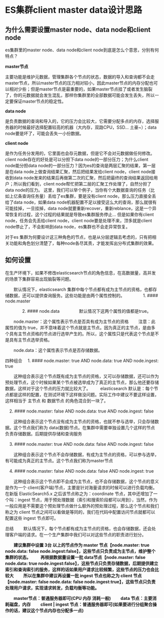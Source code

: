 # ES集群client master data设计思路

## 为什么需要设置master node、data node和client node

es集群里的master node、data node和client node到底是怎么个意思，分别有何特点？

 
**master节点**

主要功能是维护元数据，管理集群各个节点的状态，数据的导入和查询都不会走master节点，所以master节点的压力相对较小，因此master节点的内存分配也可以相对少些；但是master节点是最重要的，如果master节点挂了或者发生脑裂了，你的元数据就会发生混乱，那样你集群里的全部数据可能会发生丢失，所以一定要保证master节点的稳定性。

**data node**

是负责数据的查询和导入的，它的压力会比较大，它需要分配多点的内存，选择服务器的时候最好选择配置较高的机器（大内存，双路CPU，SSD... 土豪~）；data node要是坏了，可能会丢失一小份数据。

**client node**

是作为任务分发用的，它里面也会存元数据，但是它不会对元数据做任何修改。client node存在的好处是可以分担下data node的一部分压力；为什么client node能分担data node的一部分压力？因为es的查询是两层汇聚的结果，第一层是在data node上做查询结果汇聚，然后把结果发给client node，client node接收到data node发来的结果后再做第二次的汇聚，然后把最终的查询结果返回给用户；所以我们看到，client node帮忙把第二层的汇聚工作处理了，自然分担了data node的压力。
这里，我们可以举个例子，当你有个大数据查询的任务（比如上亿条查询任务量）丢给了es集群，要是没有client node，那么压力直接全丢给了data node，如果data node机器配置不足以接受这么大的查询，那么就很有可能挂掉，一旦挂掉，data node就要重新recover，重新reblance，这是一个异常恢复的过程，这个过程的结果就是导致es集群服务停止... 但是如果你有client node，任务会先丢给client node，client node要是处理不来，顶多就是client node停止了，不会影响到data node，es集群也不会走异常恢复。

对于es 集群为何要设计这三种角色的节点，也是从分层逻辑去考虑的，只有把相关功能和角色划分清楚了，每种node各尽其责，才能发挥出分布式集群的效果。

## 如何设置

在生产环境下，如果不修改elasticsearch节点的角色信息，在高数据量，高并发的场景下集群容易出现脑裂等问题。

　　默认情况下，elasticsearch 集群中每个节点都有成为主节点的资格，也都存储数据，还可以提供查询服务。这些功能是由两个属性控制的。
　　　　1. #### node.master

　　　　2. #### node.data
　　
　　默认情况下这两个属性的值都是true。

　　node.master：这个属性表示节点是否具有成为主节点的资格
　　注意：此属性的值为 true，并不意味着这个节点就是主节点。因为真正的主节点，是由多个具有主节点资格的节点进行选举产生的。所以，这个属性只是代表这个节点是不是具有主节点选举资格。

　　node.data：这个属性表示节点是否存储数据。

四种组合
　1. #### node.master: true AND node.data: true AND node.ingest: true

　　这种组合表示这个节点既有成为主节点的资格，又可以存储数据，还可以作为预处理节点，这个时候如果某个节点被选举成为了真正的主节点，那么他还要存储数据，这样对于这个节点的压力就比较大了。
　　elasticsearch 默认是：每个节点都是这样的配置，在测试环境下这样做没问题。实际工作中建议不要这样设置，这样相当于 主节点 和 数据节点 的角色混合到一块了。

　2. #### node.master: false AND node.data: true AND node.ingest: false

　　这种组合表示这个节点没有成为主节点的资格，也就不参与选举，只会存储数据。这个节点我们称为 data(数据)节点。在集群中需要单独设置几个这样的节点负责存储数据。后期提供存储和查询服务

　3. #### node.master: true AND node.data: false AND node.ingest: false

　　这种组合表示这个节点不会存储数据，有成为主节点的资格，可以参与选举，有可能成为真正的主节点。这个节点我们称为master节点

　4. #### node.master: false AND node.data: false AND node.ingest: true

　　这种组合表示这个节点即不会成为主节点，也不会存储数据，这个节点的意义是作为一个 client(客户端)节点，主要是针对海量请求的时候可以进行负载均衡。在新版 ElasticSearch5.x 之后该节点称之为：coordinate 节点，其中还增加了一个叫：ingest 节点，用于预处理数据（索引和搜索阶段都可以用到），当然，作为一般应用是不需要这个预处理节点做什么额外的预处理过程，那么这个节点和我们称之为 client 节点之间可以看做是等同的，我们在代码中配置访问节点就都可以配置这些 ingest 节点即可。

总结
　　默认情况下，每个节点都有成为主节点的资格，也会存储数据，还会处理客户端的请求。在一个生产集群中我们可以对这些节点的职责进行划分。

　　**建议集群中设置 3台 以上的节点作为 master 节点【node.master: true node.data: false node.ingest:false】，这些节点只负责成为主节点，维护整个集群的状态。**
　　**再根据数据量设置一批 data节点【node.master: false node.data: true node.ingest:false】，这些节点只负责存储数据，后期提供建立索引和查询索引的服务，这样的话如果用户请求比较频繁，这些节点的压力也会比较大**
　　**所以在集群中建议再设置一批 ingest 节点也称之为 client 节点【node.master: false node.data: false node.ingest:true】，这些节点只负责处理用户请求，实现请求转发，负载均衡等功能。**

　　**master节点：普通服务器即可(CPU 内存 消耗一般)**
　　**data   节点：主要消耗磁盘，内存**
　　**client | ingest  节点：普通服务器即可(如果要进行分组聚合操作的话，建议这个节点内存也分配多一点)**

